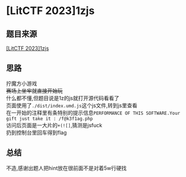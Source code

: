 # [LitCTF 2023]1zjs

## 题目来源 

[[LitCTF 2023]1zjs](https://www.nssctf.cn/problem/3871)

## 思路

拧魔方小游戏  
~~赛场上坐牢就直接开始玩~~  
什么都不懂,但题目说是1z的js就打开源代码看看了  
页面使用了`./dist/index.umd.js`这个js文件,转到js里查看  
在一开始的注释里有条特别的提示信息`PERFORMANCE OF THIS SOFTWARE.Your gift just take it : /f@k3f1ag.php`  
访问后页面是一大片的`+(![]`,猜测是jsfuck  
扔到控制台里回车得到flag


## 总结

不造,感谢出题人把hint放在很前面不是对着5w行硬找